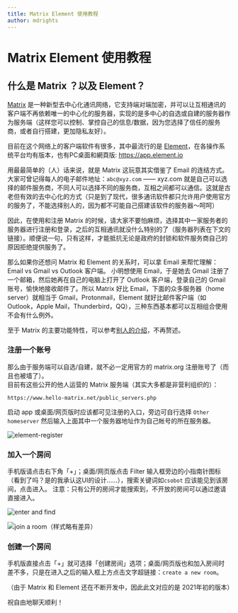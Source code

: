 ```yaml
---
title: Matrix Element 使用教程
author: mdrights
---
```


# Matrix Element 使用教程

## 什么是 Matrix ？以及 Element？  

[Matrix](https://matrix.org) 是一种新型去中心化通讯网络，它支持端对端加密，并可以让互相通讯的客户端不再依赖唯一的中心化的服务器，实现的是多中心的自选或自建的服务器作为服务端（这样您可以控制、掌控自己的信息/数据，因为您选择了信任的服务商，或者自行搭建，更加隐私友好）。

目前在这个网络上的客户端软件有很多，其中最流行的是 [Element](https://element.io/)，在各操作系统平台均有版本，也有PC桌面和網頁版: https://app.element.io   

用最最简单的（人）话来说，就是 Matrix 这玩意其实借鉴了 Email 的连结方式。大家可曾记得每人的电子邮件地址：`abc@xyz.com` —— xyz.com 就是自己可以选择的邮件服务商，不同人可以选择不同的服务商，互相之间都可以通信。这就是古老但有效的去中心化的方式（只是到了现代，很多通讯软件都只允许用户使用官方的服务了，不能选择别人的，因为都不可能自己搭建该软件的服务器～呵呵）  

因此，在使用和注册 Matrix 的时候，请大家不要怕麻烦，选择其中一家服务者的服务器进行注册和登录，之后的互相通讯就没什么特别的了（服务器列表在下文的链接）。顺便说一句，只有这样，才能抵抗无论是政府的封锁和软件服务商自己的原因拒绝提供服务了。  

那么如果你还想问 Matrix 和 Element 的关系时，可以拿 Email 来帮忙理解：Email vs Gmail vs Outlook 客户端。 小明想使用 Email，于是她去 Gmail 注册了一个邮箱，然后她再在自己的电脑上打开了 Outlook 客户端，登录自己的 Gmail 账号，愉快地接收邮件了。所以 Matrix 好比 Email，下面的众多服务器（home server）就相当于 Gmail，Protonmail，Element 就好比邮件客户端（如 Outlook，Apple Mail，Thunderbird，QQ），三种东西基本都可以互相组合使用不会有什么例外。    

至于 Matrix 的主要功能特性，可以参考[别人的介绍](https://www.gaoyaxuan.net/blog/408.html)，不再赘述。  


### 注册一个账号

那么由于服务端可以自选/自建，就不必一定用官方的 matrix.org 注册账号了（而且也被墙了）。  
目前有这些公开的他人运营的 Matrix 服务端（其实大多都是非营利组织的）：    
```  
https://www.hello-matrix.net/public_servers.php   
```  

启动 app 或桌面/网页版时应该都可见注册的入口，旁边可自行选择 `Other homeserver` 然后输入上面其中一个服务器地址作为自己帐号的所在服务器。  

![element-register](https://shitpost.to/i/wakknbccvu31kpez.png?key=ZJCyyeA8v7CVKJ7SHczPm0xxtXQflsSY)

### 加入一个房间

手机版请点击右下角「+」；桌面/网页版点击 Filter 输入框旁边的小指南针图标（看到了吗？是的我承认这UI的设计……），搜索关键词如`csobot` 应该能见到该房间，点击进入。 注意：只有公开的房间才能搜索到，不开放的房间可以通过邀请直接进入。  

![enter and find](https://shitpost.to/i/2uptfkqeln7vyiug.png?key=lilubSYvNhJWGWuSXdvcH3RPLp1HcVvj)

![join a room（样式略有差异）](https://assets.matters.news/processed/1080w/embed/57b482de-fcf5-401c-9ebd-f63e954651d4/screenshot-2019-7-29-riot.webp)

### 创建一个房间

手机版直接点击「+」就可选择「创建房间」选项；桌面/网页版也和加入房间时差不多，只是在进入之后的输入框上方点击文字超链接：`create a new room`。  

（由于 Matrix 和 Element 还在不断开发中，因此此文对应的是 2021年初的版本）  

祝自由地聊天顺利！
